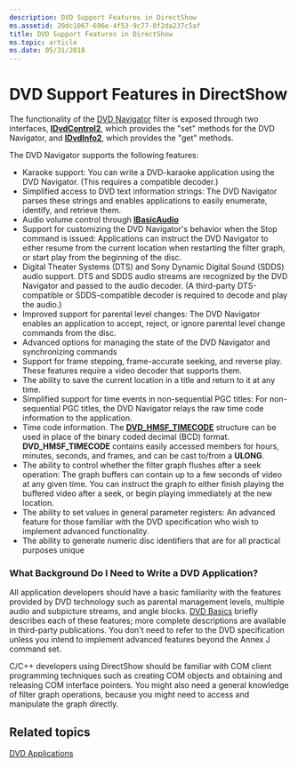```yaml
---
description: DVD Support Features in DirectShow
ms.assetid: 20dc1067-696e-4f53-9c77-0f2da237c5af
title: DVD Support Features in DirectShow
ms.topic: article
ms.date: 05/31/2018
---
```


# DVD Support Features in DirectShow

The functionality of the [DVD Navigator](dvd-navigator-filter.md) filter is exposed through two interfaces, [**IDvdControl2**](/windows/desktop/api/Strmif/nn-strmif-idvdcontrol2), which provides the "set" methods for the DVD Navigator, and [**IDvdInfo2**](/windows/desktop/api/Strmif/nn-strmif-idvdinfo2), which provides the "get" methods.

The DVD Navigator supports the following features:

-   Karaoke support: You can write a DVD-karaoke application using the DVD Navigator. (This requires a compatible decoder.)
-   Simplified access to DVD text information strings: The DVD Navigator parses these strings and enables applications to easily enumerate, identify, and retrieve them.
-   Audio volume control through [**IBasicAudio**](/windows/desktop/api/Control/nn-control-ibasicaudio)
-   Support for customizing the DVD Navigator's behavior when the Stop command is issued: Applications can instruct the DVD Navigator to either resume from the current location when restarting the filter graph, or start play from the beginning of the disc.
-   Digital Theater Systems (DTS) and Sony Dynamic Digital Sound (SDDS) audio support. DTS and SDDS audio streams are recognized by the DVD Navigator and passed to the audio decoder. (A third-party DTS-compatible or SDDS-compatible decoder is required to decode and play the audio.)
-   Improved support for parental level changes: The DVD Navigator enables an application to accept, reject, or ignore parental level change commands from the disc.
-   Advanced options for managing the state of the DVD Navigator and synchronizing commands
-   Support for frame stepping, frame-accurate seeking, and reverse play. These features require a video decoder that supports them.
-   The ability to save the current location in a title and return to it at any time.
-   Simplified support for time events in non-sequential PGC titles: For non-sequential PGC titles, the DVD Navigator relays the raw time code information to the application.
-   Time code information. The [**DVD\_HMSF\_TIMECODE**](/windows/win32/api/strmif/ns-strmif-dvd_hmsf_timecode) structure can be used in place of the binary coded decimal (BCD) format. **DVD\_HMSF\_TIMECODE** contains easily accessed members for hours, minutes, seconds, and frames, and can be cast to/from a **ULONG**.
-   The ability to control whether the filter graph flushes after a seek operation: The graph buffers can contain up to a few seconds of video at any given time. You can instruct the graph to either finish playing the buffered video after a seek, or begin playing immediately at the new location.
-   The ability to set values in general parameter registers: An advanced feature for those familiar with the DVD specification who wish to implement advanced functionality.
-   The ability to generate numeric disc identifiers that are for all practical purposes unique

### What Background Do I Need to Write a DVD Application?

All application developers should have a basic familiarity with the features provided by DVD technology such as parental management levels, multiple audio and subpicture streams, and angle blocks. [DVD Basics](dvd-basics.md) briefly describes each of these features; more complete descriptions are available in third-party publications. You don't need to refer to the DVD specification unless you intend to implement advanced features beyond the Annex J command set.

C/C++ developers using DirectShow should be familiar with COM client programming techniques such as creating COM objects and obtaining and releasing COM interface pointers. You might also need a general knowledge of filter graph operations, because you might need to access and manipulate the graph directly.

## Related topics

<dl> <dt>

[DVD Applications](dvd-applications.md)
</dt> </dl>

 

 




